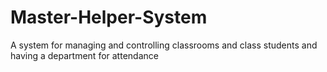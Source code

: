 # Master-Helper-System
A system for managing and controlling classrooms and class students and having a department for attendance
